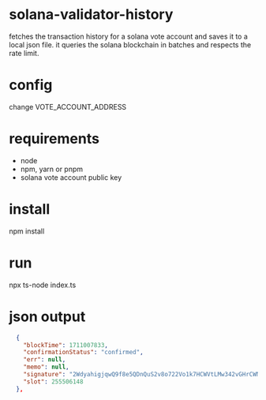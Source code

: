 # solana-validator-history
fetches the transaction history for a solana vote account and saves it to a local json file. it queries the solana blockchain in batches and respects the rate limit.

# config
change VOTE_ACCOUNT_ADDRESS

# requirements
- node
- npm, yarn or pnpm
- solana vote account public key

# install
npm install

# run
npx ts-node index.ts

# json output
```json
  {
    "blockTime": 1711007833,
    "confirmationStatus": "confirmed",
    "err": null,
    "memo": null,
    "signature": "2WdyahigjqwQ9f8e5QDnQuS2v8o722Vo1k7HCWVtLMw342vGHrCWNY8zkG7PfiHKfd14xt3NRdahNfRc6Nc51sEt",
    "slot": 255506148
  },
```
